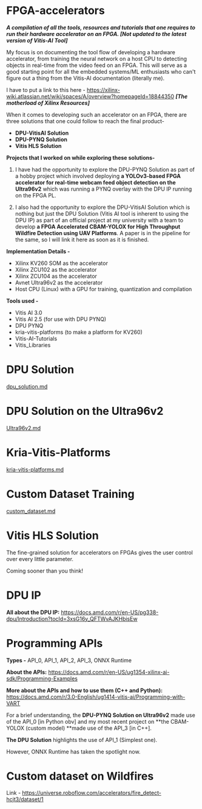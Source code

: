 # FPGA-accelerators 
_**A compilation of all the tools, resources and tutorials that one requires to run their hardware accelerator on an FPGA. [Not updated to the latest version of Vitis-AI Tool]**_ </br>

My focus is on documenting the tool flow of developing a hardware accelerator, from training the neural network on a host CPU to detecting objects in real-time from the video feed on an FPGA. This will serve as a good starting point for all the embedded systems/ML enthusiasts who can't figure out a thing from the Vitis-AI documentation (literally me). </br>

I have to put a link to this here - https://xilinx-wiki.atlassian.net/wiki/spaces/A/overview?homepageId=18844350 _**[The motherload of Xilinx Resources]**_

When it comes to developing such an accelerator on an FPGA, there are three solutions that one could follow to reach the final product-
- **DPU-VitisAI Solution**
- **DPU-PYNQ Solution**
- **Vitis HLS Solution**

**Projects that I worked on while exploring these solutions-**
1. I have had the opportunity to explore the DPU-PYNQ Solution as part of a hobby project which involved deploying **a YOLOv3-based FPGA accelerator for real-time webcam feed object detection on the Ultra96v2** which was running a PYNQ overlay with the DPU IP running on the FPGA PL. </br>

2. I also had the opportunity to explore the DPU-VitisAI Solution which is nothing but just the DPU Solution (Vitis AI tool is inherent to using the DPU IP) as part of an official project at my university with a team to develop **a FPGA Accelerated CBAM-YOLOX for High Throughput Wildfire Detection using UAV Platforms**. A paper is in the pipeline for the same, so I will link it here as soon as it is finished. </br>

**Implementation Details -** </br>
- Xilinx KV260 SOM as the accelerator
- Xilinx ZCU102 as the accelerator
- Xilinx ZCU104 as the accelerator
- Avnet Ultra96v2 as the accelerator
- Host CPU (Linux) with a GPU for training, quantization and compilation 

**Tools used -** </br>
- Vitis AI 3.0
- Vitis AI 2.5 (for use with DPU PYNQ)
- DPU PYNQ
- kria-vitis-platforms (to make a platform for KV260)
- Vitis-AI-Tutorials
- Vitis_Libraries

# DPU Solution

[dpu_solution.md](https://github.com/halalboro/fpga-accelerators/blob/a2228ce24e380572921cbb9e6fca7aabe17aebba/dpu_solution.md)

# DPU Solution on the Ultra96v2

[Ultra96v2.md](https://github.com/halalboro/fpga-accelerators/blob/3ffbd2ef849b93e2cf7d83feef69a577a9962356/Ultra96v2.md)

# Kria-Vitis-Platforms

[kria-vitis-platforms.md](https://github.com/halalboro/fpga-accelerators/blob/fffcd140e48e03bb8175c4f258ef5e92f8a2041a/kria-vitis-platforms.md)                                                                                                            
# Custom Dataset Training 

[custom_dataset.md](https://github.com/halalboro/fpga-accelerators/blob/b9f5574049b3637a625f598aa30cde14999e474c/custom_dataset.md)

# Vitis HLS Solution

The fine-grained solution for accelerators on FPGAs gives the user control over every little parameter.

Coming sooner than you think!

# DPU IP

**All about the DPU IP:** https://docs.amd.com/r/en-US/pg338-dpu/Introduction?tocId=3xsG16y_QFTWvAJKHbisEw

# Programming APIs

**Types -** API_0, API_1, API_2, API_3, ONNX Runtime

**About the APIs:** https://docs.amd.com/r/en-US/ug1354-xilinx-ai-sdk/Programming-Examples

**More about the APIs and how to use them (C++ and Python):** https://docs.amd.com/r/3.0-English/ug1414-vitis-ai/Programming-with-VART

For a brief understanding, the **DPU-PYNQ Solution on Ultra96v2** made use of the API_0 [in Python obv] and my most recent project on **the CBAM-YOLOX (custom model) **made use of the API_3 [in C++]. 

**The DPU Solution** highlights the use of API_1 (Simplest one). 

However, ONNX Runtime has taken the spotlight now.

# Custom dataset on Wildfires

Link - https://universe.roboflow.com/accelerators/fire_detect-hcjt3/dataset/1
